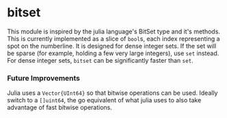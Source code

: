 # bitset

This module is inspired by the julia language's BitSet type and it's methods. This is
currently implemented as a slice of `bool`s, each index representing a spot on the
numberline. It is designed for dense integer sets. If the set will be sparse (for 
example, holding a few very large integers), use `set` instead. For dense integer sets,
`bitset` can be significantly faster than `set`.

### Future Improvements
Julia uses a `Vector{UInt64}` so that bitwise operations can be used. Ideally switch to
a `[]uint64`, the go equivalent of what julia uses to also take advantage of fast
bitwise operations.